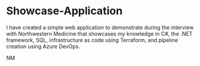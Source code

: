 # Showcase-Application
I have created a simple web application to demonstrate during the interview with Northwestern Medicine that showcases my knowledge in C#, the .NET framework, SQL, infrastructure as code using Terraform, and pipeline creation using Azure DevOps.


NM

